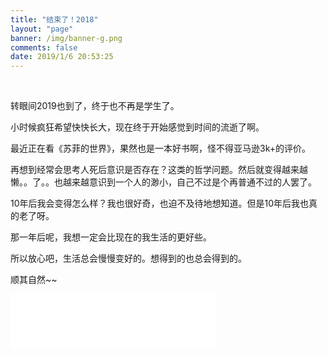 ```yaml
---
title: "结束了！2018"
layout: "page"
banner: /img/banner-g.png
comments: false
date: 2019/1/6 20:53:25
---
```


</br>

转眼间2019也到了，终于也不再是学生了。

小时候疯狂希望快快长大，现在终于开始感觉到时间的流逝了啊。

最近正在看《苏菲的世界》，果然也是一本好书啊，怪不得亚马逊3k+的评价。

再想到经常会思考人死后意识是否存在？这类的哲学问题。然后就变得越来越懒。。了。。也越来越意识到一个人的渺小，自己不过是个再普通不过的人罢了。

10年后我会变得怎么样？我也很好奇，也迫不及待地想知道。但是10年后我也真的老了呀。

那一年后呢，我想一定会比现在的我生活的更好些。

所以放心吧，生活总会慢慢变好的。想得到的也总会得到的。

顺其自然~~



<iframe frameborder="no" border="0" marginwidth="0" marginheight="0" width=330 height=86 src="//music.163.com/outchain/player?type=2&id=18127334&auto=0&height=66"></iframe>
